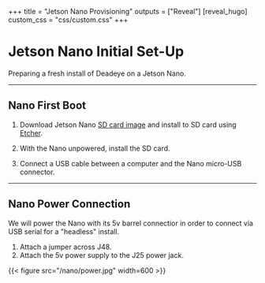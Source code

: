 +++
title = "Jetson Nano Provisioning"
outputs = ["Reveal"]
[reveal_hugo]
custom_css = "css/custom.css"
+++

# Jetson Nano Initial Set-Up

Preparing a fresh install of Deadeye on a Jetson Nano.

---

## Nano First Boot

1.  Download Jetson Nano [SD card image](https://developer.nvidia.com/embedded/jetpack) and install to SD card using [Etcher](https://www.balena.io/etcher/).

2.  With the Nano unpowered, install the SD card.
3.  Connect a USB cable between a computer and the Nano micro-USB connector.

---

## Nano Power Connection

We will power the Nano with its 5v barrel connectior in order to connect via USB serial for a "headless" install.

1.  Attach a jumper across J48.
2.  Attach the 5v power supply to the J25 power jack.

{{< figure src="/nano/power.jpg" width=600 >}}
